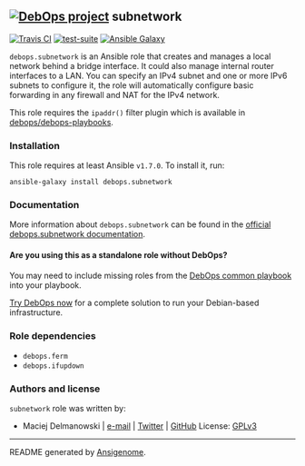 ## [![DebOps project](http://debops.org/images/debops-small.png)](http://debops.org) subnetwork

[![Travis CI](http://img.shields.io/travis/debops/ansible-subnetwork.svg?style=flat)](http://travis-ci.org/debops/ansible-subnetwork) [![test-suite](http://img.shields.io/badge/test--suite-ansible--subnetwork-blue.svg?style=flat)](https://github.com/debops/test-suite/tree/master/ansible-subnetwork/)  [![Ansible Galaxy](http://img.shields.io/badge/galaxy-debops.subnetwork-660198.svg?style=flat)](https://galaxy.ansible.com/list#/roles/2128)

`debops.subnetwork` is an Ansible role that creates and manages a local
network behind a bridge interface. It could also manage internal router
interfaces to a LAN. You can specify an IPv4 subnet and one or more
IPv6 subnets to configure it, the role will automatically configure basic
forwarding in any firewall and NAT for the IPv4 network.

This role requires the `ipaddr()` filter plugin which is available in
[debops/debops-playbooks](https://github.com/debops/debops-playbooks/).

### Installation

This role requires at least Ansible `v1.7.0`. To install it, run:

    ansible-galaxy install debops.subnetwork

### Documentation

More information about `debops.subnetwork` can be found in the [official debops.subnetwork documentation](http://docs.debops.org/en/latest/ansible/roles/debops.subnetwork.html).

#### Are you using this as a standalone role without DebOps?

You may need to include missing roles from the [DebOps common
playbook](https://github.com/debops/debops-playbooks/blob/master/playbooks/common.yml)
into your playbook.

[Try DebOps now](https://github.com/debops/debops) for a complete solution to run your Debian-based infrastructure.


### Role dependencies

- `debops.ferm`
- `debops.ifupdown`


### Authors and license

`subnetwork` role was written by:
- Maciej Delmanowski | [e-mail](mailto:drybjed@gmail.com) | [Twitter](https://twitter.com/drybjed) | [GitHub](https://github.com/drybjed)
License: [GPLv3](https://tldrlegal.com/license/gnu-general-public-license-v3-%28gpl-3%29)

***

README generated by [Ansigenome](https://github.com/nickjj/ansigenome/).

